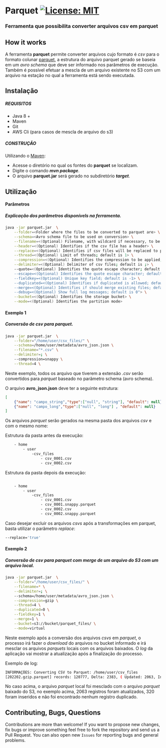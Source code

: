 # Parquet [![License: MIT](https://img.shields.io/badge/License-MIT-yellow.svg)](https://opensource.org/licenses/MIT)
### Ferramenta que possibilita converter arquivos csv em parquet

## How it works

A ferramenta **parquet** permite converter arquivos cujo formato é _csv_ para o formato colunar [parquet](https://parquet.apache.org/), a estrutura do arquivo parquet gerado se baseia em um _avro schema_ que deve ser informado nos parâmetros de execução. Também é possível efetuar a mescla de um arquivo existente no S3 com um arquivo na estação no qual a ferramenta está sendo executada.

## Instalação

##### REQUISITOS

- Java 8 +
- Maven
- Git
- AWS Cli (para casos de mescla de arquivo do s3)

##### CONSTRUÇÃO

Utilizando o [Maven](https://maven.apache.org/):

- Acesse o diretório no qual os fontes do **parquet** se localizam.
- Digite o comando _**mvn package**_.
- O arquivo **parquet.jar** será gerado no subdiretório **_target_**.

## Utilização

#### Parâmetros
##### Explicação dos parâmetros disponívels na ferramenta.

```bash
java -jar parquet.jar  \
	--folder=<Folder where the files to be converted to parquet are> \
	--schema=<Avro schema file to be used on conversion> \
	--filename=<(Optional) Filename, with wildcard if necessary, to be converted> \
	--header=<(Optional) Identifies if the csv file has a header> \
	--replace=<(Optional) Identifies if csv files will be replaced to parquet files> \
	--thread=<(Optional) Limit of threads; default is 1> \
	--compression=<(Optional) Identifies the compression to be applied; default is gzip> \
	--delimiter=<(Optional) Delimiter of csv files; default is ;> \
	--quote=<(Optional) Identifies the quote escape character; default is \""> \
	--escape=<(Optional) Identifies the quote escape character; default is \"> \
	--fieldkey=<(Optional) Unique key field; default is -1> \
	--duplicated=<(Optional) Identifies if duplicated is allowed; default is 0> \
	--merge=<(Optional) Identifies if should merge existing files; default is 0> \
	--debug=<(Optional) Show full log messages; default is 0"> \
	--bucket=<(Optional) Identifies the storage bucket> \
	--mode=<(Optional) Identifies the partition mode>
```             

#### Exemplo 1
##### Conversão de csv para parquet.

```bash
java -jar parquet.jar  \
	--folder="/home/user/csv_files/" \
	--schema=/home/user/metadata/avro_json.json \
	--filename="*.csv" \
	--delimiter=; \
	--compression=snappy \
	--thread=4 \
```

Neste exemplo, todos os arquivo que tiverem a extensão _.csv_ serão convertidos para _parquet_ baseado no parâmetro schema (avro schema).

O arquivo **avro_json.json** deve ter a seguinte estrutura:

```json
[
	{"name": "campo_string","type":["null", "string"], "default": null},
	{"name": "campo_long","type":["null", "long"] , "default": null}
]
```

Os arquivos _parquet_ serão gerados na mesma pasta dos arquivos _csv_ e com o mesmo nome:

Estrutura da pasta antes da execução:
```bash
	- home	
		- user
			-csv_files
				- csv_0001.csv
				- csv_0002.csv
```

Estrutura da pasta depois da execução:
```bash

	- home	
		- user
			-csv_files
				- csv_0001.csv
				- csv_0001.snappy.parquet
				- csv_0002.csv
				- csv_0002.snappy.parquet
```

Caso desejar excluir os arquivos _csvs_ após a transformações em parquet, basta utilizar o parâmetro _replace_:

```bash
--replace='true'
```

#### Exemplo 2
##### Conversão de csv para parquet com merge de um arquivo do S3 com um arquivo local.

```bash
java -jar parquet.jar  \
	--folder="/home/user/csv_files/" \
	--filename=* \
	--delimiter=; \
	--schema=/home/user/metadata/avro_json.json \
	--compression=gzip \
	--thread=4 \
	--duplicated=0 \
	--fieldkey=1 \
	--merge=1 \
	--bucket=s3://bucket/parquet_files/ \
	--mode=virtual
```

Neste exemplo após a conversão dos arquivos _csvs_ em _parquet_, o processo irá fazer o _download_ do arquivos no bucket informado e irá mesclar os arquivos _parquets_ locais com os arquivos baixados. O _log_ da aplicação vai mostrar a atualização após a finalização do processo.

Exemplo de log:
```bash
INFORMAÇÕES: Converting CSV to Parquet: /home/user/csv_files
[202202.gzip.parquet] records: 120777, Delta: 2383, ( Updated: 2063, Inserted: 320, Duplicated:0 ) Final: 121097
```

No caso acima, o arquivo _parquet_ local foi mesclado com o arquivo _parquet_ baixado do S3, no exemplo acima, 2063 registros foram atualizados, 320 foram inseridos e não foi encontrado nenhum registro duplicado.

## Contributing, Bugs, Questions
Contributions are more than welcome! If you want to propose new changes, fix bugs or improve something feel free to fork the repository and send us a Pull Request. You can also open new `Issues` for reporting bugs and general problems.

